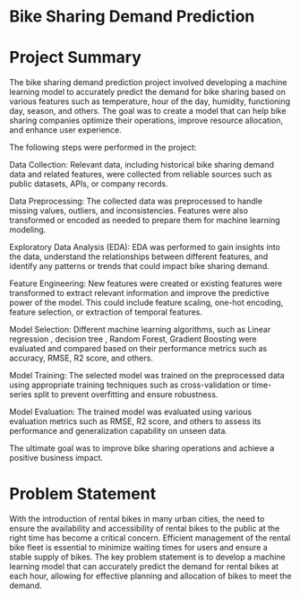 # Bike Sharing Demand Prediction 

# Project Summary
The bike sharing demand prediction project involved developing a machine learning model to accurately predict the demand for bike sharing based on various features such as temperature, hour of the day, humidity, functioning day, season, and others. The goal was to create a model that can help bike sharing companies optimize their operations, improve resource allocation, and enhance user experience.

The following steps were performed in the project:

Data Collection: Relevant data, including historical bike sharing demand data and related features, were collected from reliable sources such as public datasets, APIs, or company records.

Data Preprocessing: The collected data was preprocessed to handle missing values, outliers, and inconsistencies. Features were also transformed or encoded as needed to prepare them for machine learning modeling.

Exploratory Data Analysis (EDA): EDA was performed to gain insights into the data, understand the relationships between different features, and identify any patterns or trends that could impact bike sharing demand.

Feature Engineering: New features were created or existing features were transformed to extract relevant information and improve the predictive power of the model. This could include feature scaling, one-hot encoding, feature selection, or extraction of temporal features.

Model Selection: Different machine learning algorithms, such as Linear regression , decision tree , Random Forest, Gradient Boosting were evaluated and compared based on their performance metrics such as accuracy, RMSE, R2 score, and others.

Model Training: The selected model was trained on the preprocessed data using appropriate training techniques such as cross-validation or time-series split to prevent overfitting and ensure robustness.

Model Evaluation: The trained model was evaluated using various evaluation metrics such as RMSE, R2 score, and others to assess its performance and generalization capability on unseen data.

The ultimate goal was to improve bike sharing operations and achieve a positive business impact.

# Problem Statement

With the introduction of rental bikes in many urban cities, the need to ensure the availability and accessibility of rental bikes to the public at the right time has become a critical concern. Efficient management of the rental bike fleet is essential to minimize waiting times for users and ensure a stable supply of bikes. The key problem statement is to develop a machine learning model that can accurately predict the demand for rental bikes at each hour, allowing for effective planning and allocation of bikes to meet the demand.

